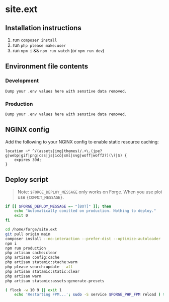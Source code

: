# site.ext

## Installation instructions

1. run `composer install`
2. run `php please make:user`
3. run `npm i` && `npm run watch` (or `npm run dev`)

## Environment file contents

### Development

```env
Dump your .env values here with senstive data removed.
```

### Production

```env
Dump your .env values here with senstive data removed.
```

## NGINX config

Add the following to your NGINX config to enable static resource caching:

```
location ~* ^/(assets|img|themes)/.+\.(jpe?g|webp|gif|png|css|js|ico|xml|svg|woff|woff2?)(\?|$) {
    expires 30d;
}
```

## Deploy script

> Note: `$FORGE_DEPLOY_MESSAGE` only works on Forge. When you use ploi use `{COMMIT_MESSAGE}`.

```bash
if [[ $FORGE_DEPLOY_MESSAGE =~ "[BOT]" ]]; then
    echo "Automatically comitted on production. Nothing to deploy."
    exit 0
fi

cd /home/forge/site.ext
git pull origin main
composer install --no-interaction --prefer-dist --optimize-autoloader
npm i
npm run production
php artisan cache:clear
php artisan config:cache
php artisan statamic:stache:warm
php please search:update --all
php artisan statamic:static:clear
php artisan warm
php artisan statamic:assets:generate-presets

( flock -w 10 9 || exit 1
    echo 'Restarting FPM...'; sudo -S service $FORGE_PHP_FPM reload ) 9>/tmp/fpmlock
```